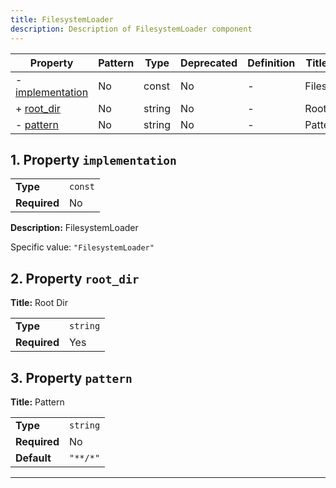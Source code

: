```yaml
---
title: FilesystemLoader
description: Description of FilesystemLoader component
---
```


| Property                             | Pattern | Type   | Deprecated | Definition | Title/Description |
| ------------------------------------ | ------- | ------ | ---------- | ---------- | ----------------- |
| - [implementation](#implementation ) | No      | const  | No         | -          | FilesystemLoader  |
| + [root_dir](#root_dir )             | No      | string | No         | -          | Root Dir          |
| - [pattern](#pattern )               | No      | string | No         | -          | Pattern           |

## <a name="implementation"></a>1. Property `implementation`

|              |         |
| ------------ | ------- |
| **Type**     | `const` |
| **Required** | No      |

**Description:** FilesystemLoader

Specific value: `"FilesystemLoader"`

## <a name="root_dir"></a>2. Property `root_dir`

**Title:** Root Dir

|              |          |
| ------------ | -------- |
| **Type**     | `string` |
| **Required** | Yes      |

## <a name="pattern"></a>3. Property `pattern`

**Title:** Pattern

|              |          |
| ------------ | -------- |
| **Type**     | `string` |
| **Required** | No       |
| **Default**  | `"**/*"` |

----------------------------------------------------------------------------------------------------------------------------
